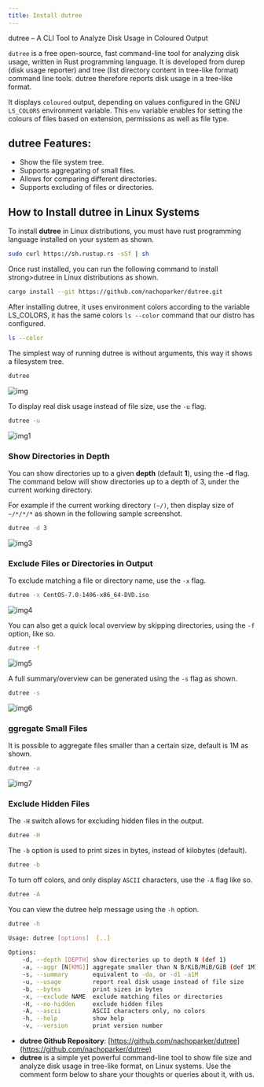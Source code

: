 ```yaml
---
title: Install dutree
---
```

<script type="text/javascript">(function(w,s){var e=document.createElement("script");e.type="text/javascript";e.async=true;e.src="https://cdn.pagesense.io/js/webally/f2527eebee974243853bcd47b32631f4.js";var x=document.getElementsByTagName("script")[0];x.parentNode.insertBefore(e,x);})(window,"script");</script>

dutree – A CLI Tool to Analyze Disk Usage in Coloured Output

`dutree` is a free open-source, fast command-line tool for analyzing disk usage, written in Rust programming language. It is developed from durep (disk usage reporter) and tree (list directory content in tree-like format) command line tools. dutree therefore reports disk usage in a tree-like format.

It displays `coloured` output, depending on values configured in the GNU `LS_COLORS` environment variable. This `env` variable enables for setting the colours of files based on extension, permissions as well as file type.

## dutree Features:

- Show the file system tree.
- Supports aggregating of small files.
- Allows for comparing different directories.
- Supports excluding of files or directories.

## How to Install dutree in Linux Systems

To install **dutree** in Linux distributions, you must have rust programming language installed on your system as shown.


```sh
sudo curl https://sh.rustup.rs -sSf | sh
```

Once rust installed, you can run the following command to install strong>dutree in Linux distributions as shown.

```sh
cargo install --git https://github.com/nachoparker/dutree.git
```

After installing dutree, it uses environment colors according to the variable LS_COLORS, it has the same colors `ls --color` command that our distro has configured.

```sh
ls --color
```

The simplest way of running dutree is without arguments, this way it shows a filesystem tree.

```sh
dutree
```

![img](https://www.tecmint.com/wp-content/uploads/2018/04/Linux-Filesystem-Disk-Usage.png)

To display real disk usage instead of file size, use the `-u` flag.

```sh
dutree -u
```

![img1](https://www.tecmint.com/wp-content/uploads/2018/04/Show-Linux-Disk-Usage.png)

### Show Directories in Depth

You can show directories up to a given **depth** (default **1**), using the **-d** flag. The command below will show directories up to a depth of 3, under the current working directory.

For example if the current working directory `(~/)`, then display size of `~/*/*/*` as shown in the following sample screenshot.

```sh
dutree -d 3
```

![img3](https://www.tecmint.com/wp-content/uploads/2018/04/Show-Directories-in-Depth-Disk-Usage.png)

### Exclude Files or Directories in Output

To exclude matching a file or directory name, use the `-x` flag.

```sh
dutree -x CentOS-7.0-1406-x86_64-DVD.iso
```

![img4](https://www.tecmint.com/wp-content/uploads/2018/04/Exclude-Filename-in-output.png)

You can also get a quick local overview by skipping directories, using the `-f` option, like so.

```sh
dutree -f
```

![img5](https://www.tecmint.com/wp-content/uploads/2018/04/Quick-Overview-by-Skipping-Directories.png)

A full summary/overview can be generated using the `-s` flag as shown.

```sh
dutree -s
```

![img6](https://www.tecmint.com/wp-content/uploads/2018/04/Linux-Disk-Usage-Summary.png)

### ggregate Small Files

It is possible to aggregate files smaller than a certain size, default is 1M as shown.

```sh
dutree -a
```

![img7](https://www.tecmint.com/wp-content/uploads/2018/04/Aggregate-Small-Files.png)

### Exclude Hidden Files

The `-H` switch allows for excluding hidden files in the output.

```sh
dutree -H
```

The `-b` option is used to print sizes in bytes, instead of kilobytes (default).

```sh
dutree -b
```

To turn off colors, and only display `ASCII` characters, use the `-A` flag like so.

```sh
dutree -A
```

You can view the dutree help message using the `-h` option.

```sh
dutree -h

Usage: dutree [options]  [..]
 
Options:
    -d, --depth [DEPTH] show directories up to depth N (def 1)
    -a, --aggr [N[KMG]] aggregate smaller than N B/KiB/MiB/GiB (def 1M)
    -s, --summary       equivalent to -da, or -d1 -a1M
    -u, --usage         report real disk usage instead of file size
    -b, --bytes         print sizes in bytes
    -x, --exclude NAME  exclude matching files or directories
    -H, --no-hidden     exclude hidden files
    -A, --ascii         ASCII characters only, no colors
    -h, --help          show help
    -v, --version       print version number
```

- **dutree Github Repository**: [https://github.com/nachoparker/dutree](https://github.com/nachoparker/dutree)
- **dutree** is a simple yet powerful command-line tool to show file size and analyze disk usage in tree-like format, on Linux systems. Use the comment form below to share your thoughts or queries about it, with us.
